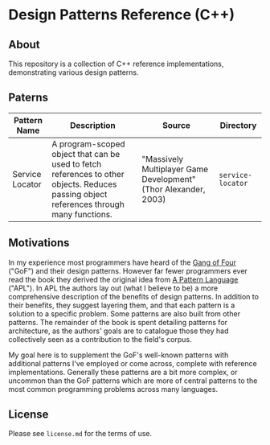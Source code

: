 # Design Patterns Reference (C++)

## About
This repository is a collection of C++ reference implementations, demonstrating various design patterns.

## Paterns
| Pattern Name | Description | Source | Directory |
|--------------|-------------|--------|------|
| Service Locator | A program-scoped object that can be used to fetch references to other objects. Reduces passing object references through many functions. |  "Massively Multiplayer Game Development" (Thor Alexander, 2003) | `service-locator` |

## Motivations
In my experience most programmers have heard of the [Gang of Four](https://en.wikipedia.org/w/index.php?title=Gang_of_Four_(software)&redirect=no) ("GoF") and their design patterns. However far fewer programmers ever read the book they derived the original idea from [A Pattern Language](https://en.wikipedia.org/wiki/A_Pattern_Language) ("APL"). In APL the authors lay out (what I believe to be) a more comprehensive description of the benefits of design patterns. In addition to their benefits, they suggest layering them, and that each pattern is a solution to a specific problem. Some patterns are also built from other patterns. The remainder of the book is spent detailing patterns for architecture, as the authors' goals are to catalogue those they had collectively seen as a contribution to the field's corpus.

My goal here is to supplement the GoF's well-known patterns with additional patterns I've employed or come across, complete with reference implementations. Generally these patterns are a bit more complex, or uncommon than the GoF patterns which are more of central patterns to the most common programming problems across many languages.

## License
Please see `license.md` for the terms of use.